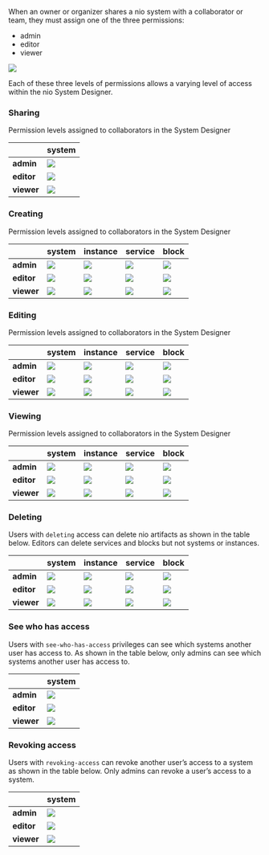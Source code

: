 When an owner or organizer shares a nio system with a collaborator or team, they must assign one of the three permissions:

* admin
* editor
* viewer

![](/img/organizations/org-share-viewer.jpg)

Each of these three levels of permissions allows a varying level of access within the nio System Designer.

### Sharing

Permission levels assigned to collaborators in the System Designer

| | system |
| ------------- | ------------- |
| **admin** | ![](/img/icons/checkmark-green.svg) |
| **editor** | ![](/img/icons/times-red.svg) |
| **viewer** | ![](/img/icons/times-red.svg) |

### Creating

Permission levels assigned to collaborators in the System Designer

| | system |instance | service | block |
| ------------- | ------------- |------------- |------------- |------------- |
| **admin** | ![](/img/icons/checkmark-green.svg) | ![](/img/icons/checkmark-green.svg) | ![](/img/icons/checkmark-green.svg) | ![](/img/icons/checkmark-green.svg) |
| **editor** | ![](/img/icons/times-red.svg) | ![](/img/icons/times-red.svg) | ![](/img/icons/checkmark-green.svg) | ![](/img/icons/checkmark-green.svg) |
| **viewer** | ![](/img/icons/times-red.svg) | ![](/img/icons/times-red.svg) | ![](/img/icons/times-red.svg) | ![](/img/icons/times-red.svg) |

### Editing

Permission levels assigned to collaborators in the System Designer

| | system |instance | service | block |
| ------------- | ------------- |------------- |------------- |------------- |
| **admin** | ![](/img/icons/checkmark-green.svg) | ![](/img/icons/checkmark-green.svg) | ![](/img/icons/checkmark-green.svg) | ![](/img/icons/checkmark-green.svg) |
| **editor** | ![](/img/icons/times-red.svg) | ![](/img/icons/times-red.svg) | ![](/img/icons/checkmark-green.svg) | ![](/img/icons/checkmark-green.svg) |
| **viewer** | ![](/img/icons/times-red.svg) | ![](/img/icons/times-red.svg) | ![](/img/icons/times-red.svg) | ![](/img/icons/times-red.svg) |


### Viewing

Permission levels assigned to collaborators in the System Designer

| | system |instance | service | block |
| ------------- | ------------- |------------- |------------- |------------- |
| **admin** | ![](/img/icons/checkmark-green.svg) | ![](/img/icons/checkmark-green.svg) | ![](/img/icons/checkmark-green.svg) | ![](/img/icons/checkmark-green.svg) |
| **editor** | ![](/img/icons/checkmark-green.svg) | ![](/img/icons/checkmark-green.svg) | ![](/img/icons/checkmark-green.svg) | ![](/img/icons/checkmark-green.svg) |
| **viewer** | ![](/img/icons/times-red.svg) | ![](/img/icons/checkmark-green.svg) | ![](/img/icons/checkmark-green.svg) | ![](/img/icons/checkmark-green.svg) |


### Deleting

Users with `deleting` access can delete nio artifacts as shown in the table below. Editors can delete services and blocks but not systems or instances.

| | system |instance | service | block |
| ------------- | ------------- |------------- |------------- |------------- |
| **admin** | ![](/img/icons/checkmark-green.svg) | ![](/img/icons/checkmark-green.svg) | ![](/img/icons/checkmark-green.svg) | ![](/img/icons/checkmark-green.svg) |
| **editor** | ![](/img/icons/times-red.svg) | ![](/img/icons/times-red.svg) | ![](/img/icons/checkmark-green.svg) | ![](/img/icons/checkmark-green.svg) |
| **viewer** | ![](/img/icons/times-red.svg) | ![](/img/icons/times-red.svg) | ![](/img/icons/times-red.svg) | ![](/img/icons/times-red.svg) |


### See who has access

Users with `see-who-has-access` privileges can see which systems another user has access to. As shown in the table below, only admins can see which systems another user has access to.

| | system |
| ------------- | ------------- |
| **admin** | ![](/img/icons/checkmark-green.svg) |
| **editor** | ![](/img/icons/times-red.svg) |
| **viewer** | ![](/img/icons/times-red.svg) |

### Revoking access

Users with `revoking-access` can revoke another user’s access to a system as shown in the table below. Only admins can revoke a user’s access to a system.

| | system |
| ------------- | ------------- |
| **admin** | ![](/img/icons/checkmark-green.svg) |
| **editor** | ![](/img/icons/times-red.svg) |
| **viewer** | ![](/img/icons/times-red.svg) |
